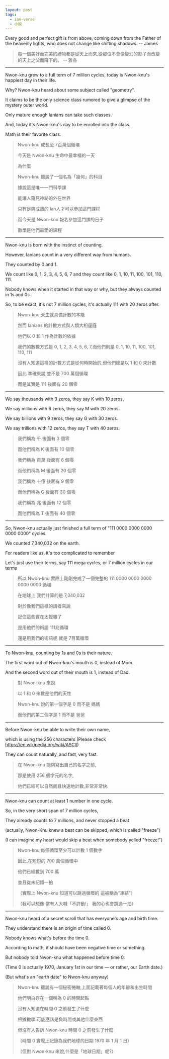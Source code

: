 ```yaml
---
layout: post
tags:
  - ian-verse
  - 小說
---
```


Every good and perfect gift is from above, coming down from the Father of the heavenly lights, who does not change like shifting shadows. -- James

> 每一個美好而完美的禮物都是從天上而來,從那位不會像變幻的影子而改變的天上之父而降下的。 -- 雅各

---

Nwon-knu grew to a full term of 7 million cycles, today is Nwon-knu's happiest day in their life.

Why? Nwon-knu heard about some subject called "geometry".

It claims to be the only science class rumored to give a glimpse of the mystery outer world.

Only mature enough Ianians can take such classes.

And, today it's Nwon-knu's day to be enrolled into the class.

Math is their favorite class.

> Nwon-knu 成長至 7百萬個循環
>
> 今天是 Nwon-knu 生命中最幸福的一天
>
> 為什麼
>
> Nwon-knu 聽說了一個名為「幾何」的科目
>
> 據說這是唯一一門科學課
>
> 能讓人窺見神祕的外在世界
>
> 只有足夠成熟的 Ian人才可以參加這門課程
>
> 而今天是 Nwon-knu 報名參加這門課的日子
>
> 數學是他們最愛的課程

---

Nwon-knu is born with the instinct of counting.

However, Ianians count in a very different way from humans.

They counted by 0 and 1.

We count like 0, 1, 2, 3, 4, 5, 6, 7 and they count like  0, 1, 10, 11, 100, 101, 110, 111.

Nobody knows when it started in that way or why, but they always counted in 1s and 0s.

So, to be exact, it's not 7 million cycles, it's actually 111 with 20 zeros after.

> Nwon-knu 天生就具備計數的本能
>
> 然而 Ianians 的計數方式與人類大相逕庭
>
> 他們以 0 和 1 作為計數的依據
>
> 我們的數數方式是 0, 1, 2, 3, 4, 5, 6, 7,而他們則是 0, 1, 10, 11, 100, 101, 110, 111
>
> 沒有人知道這樣的計數方式是從何時開始的,但他們總是以 1 和 0 來計數
>
> 因此 準確來說 並不是 700 萬個循環
>
> 而是其實是 111 後面有 20 個零

---

We say thousands with 3 zeros, they say K with 10 zeros.

We say millions with 6 zeros, they say M with 20 zeros.

We say billions with 9 zeros, they say G with 30 zeros.

We say trillions with 12 zeros, they say T with 40 zeros.

> 我們稱為 千 後面有 3 個零
>
> 而他們稱為 K 後面有 10 個零
>
> 我們稱為 百萬 後面有 6 個零
>
> 而他們稱為 M 後面有 20 個零
>
> 我們稱為 十億 後面有 9 個零
>
> 而他們稱為 G 後面有 30 個零
>
> 我們稱為 兆 後面有 12 個零
>
> 而他們稱為 T 後面有 40 個零

---

So, Nwon-knu actually just finished a full term of "111 0000 0000 0000 0000 0000" cycles.

We counted 7,340,032 on the earth.

For readers like us, it's too complicated to remember

Let's just use their terms, say 111 mega cycles, or 7 million cycles in our terms

> 所以 Nwon-knu 實際上剛剛完成了一個完整的 111 0000 0000 0000 0000 0000 循環
>
> 在地球上 我們計算的是 7,340,032
>
> 對於像我們這樣的讀者來說
>
> 記住這些實在太複雜了
>
> 是用他們的術語 111兆循環
>
> 還是用我們的術語呢 就是 7百萬循環

---

To Nwon-knu, counting by 1s and 0s is their nature.

The first word out of Nwon-knu's mouth is 0, instead of Mom.

And the second word out of their mouth is 1, instead of Dad.

> 對 Nwon-knu 來說
>
> 以 1 和 0 來數是他們的天性
>
> Nwon-knu 說的第一個字是 0 而不是 媽媽
>
> 而他們的第二個字是 1 而不是 爸爸

---

Before Nwon-knu be able to write their own name,

which is using the 256 characters (Please check <https://en.wikipedia.org/wiki/ASCII>)

They can count naturally, and fast, very fast.

> 在 Nwon-knu 能夠寫出自己的名字之前,
>
> 那是使用 256 個字元的名字,
>
> 他們已經可以自然而且快速地計數,非常非常快.

---

Nwon-knu can count at least 1 number in one cycle.

So, in the very short span of 7 million cycles,

They already counts to 7 millions, and never stopped a beat

(actually, Nwon-Knu knew a beat can be skipped, which is called "freeze")

(I can imagine my heart would skip a beat when somebody yelled "freeze!")

> Nwon-knu 每個循環至少可以計數 1 個數字
>
> 因此,在短短的 700 萬個循環中
>
> 他們已經數到 700 萬
>
> 並且從未記錯一拍
>
> （實際上 Nwon-knu 知道可以跳過循環的 這被稱為“凍結”）
>
> （我可以想像 當有人大喊「不許動!」 我的心也會跳過一拍）

---

Nwon-knu heard of a secret scroll that has everyone's age and birth time.

They understand there is an origin of time called 0.

Nobody knows what's before the time 0.

According to math, it should have been negative time or something.

But nobody told Nwon-knu what happened before time 0.

(Time 0 is actually 1970, January 1st in our time — or rather, our Earth date.)

(But what's an "earth date" to Nwon-knu anyway)

> Nwon-knu 聽說有一個秘密捲軸,上面記載著每個人的年齡和出生時間
>
> 他們明白存在一個稱為 0 的時間起點
>
> 沒有人知道在時間 0 之前發生了什麼
>
> 根據數學 可能應該是負時間或其他什麼東西
>
> 但沒有人告訴 Nwon-knu 時間 0 之前發生了什麼
>
> （時間 0 實際上記錄為我們地球的日期 1970 年 1 月 1 日）
>
> （但對 Nwon-knu 來說,什麼是「地球日期」呢?）